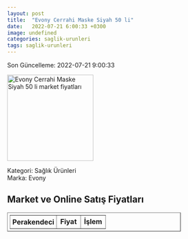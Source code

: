 ```yaml
---
layout: post
title:  "Evony Cerrahi Maske Siyah 50 li"
date:   2022-07-21 6:00:33 +0300
image: undefined
categories: saglik-urunleri
tags: saglik-urunleri
---
```


Son Güncelleme: 2022-07-21 9:00:33

<img src="undefined" width="200" alt="Evony Cerrahi Maske Siyah 50 li market fiyatları" />

Kategori: Sağlık Ürünleri
<br />
Marka: Evony

<h2>Market ve Online Satış Fiyatları</h2>

<table border="1" style="padding: 5px;width:80%;">
  <tr>
    <td style="padding: 5px;"><strong>Perakendeci</strong></td>
    <td><strong>Fiyat</strong></td>
    <td><strong>İşlem</strong></td>
  </tr>
  
</table>
